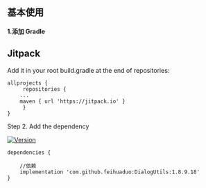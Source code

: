 ## 基本使用

#### 1.添加 Gradle

## Jitpack

Add it in your root build.gradle at the end of repositories:
```
allprojects {
     repositories {
	...
	maven { url 'https://jitpack.io' }
     }
}

```
Step 2. Add the dependency

[![Version](https://jitpack.io/v/feihuaduo/DialogUtils.svg)](https://jitpack.io/#feihuaduo/DialogUtils)

```
dependencies {

    //依赖
    implementation 'com.github.feihuaduo:DialogUtils:1.8.9.18'
}
```